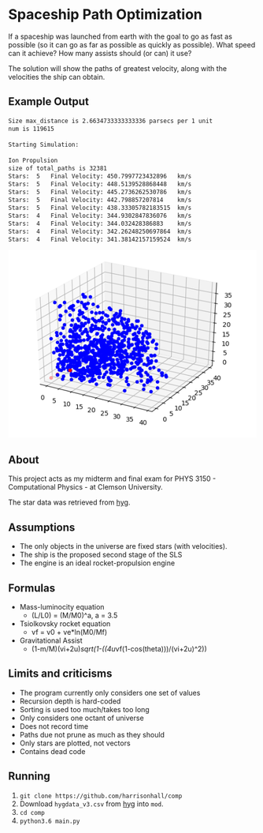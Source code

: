 # Spaceship Path Optimization
If a spaceship was launched from earth with the goal to go as fast as possible
(so it can go as far as possible as quickly as possible). What speed can it 
achieve? How many assists should (or can) it use?

The solution will show the paths of greatest velocity, along with the velocities 
the ship can obtain.


## Example Output
```
Size max_distance is 2.6634733333333336 parsecs per 1 unit
num is 119615

Starting Simulation:

Ion Propulsion
size of total_paths is 32381
Stars:	5	Final Velocity:	450.7997723432896	km/s
Stars:	5	Final Velocity:	448.5139528868448	km/s
Stars:	5	Final Velocity:	445.2736262530786	km/s
Stars:	5	Final Velocity:	442.798857207814	km/s
Stars:	5	Final Velocity:	438.33305782183515	km/s
Stars:	4	Final Velocity:	344.9302847836076	km/s
Stars:	4	Final Velocity:	344.032428386883	km/s
Stars:	4	Final Velocity:	342.26248250697864	km/s
Stars:	4	Final Velocity:	341.38142157159524	km/s
```
![path](pics/star_path.png)

## About
This project acts as my midterm and final exam for PHYS 3150 - Computational
Physics - at Clemson University. 

The star data was retrieved from [hyg](http://www.astronexus.com/hyg). 

## Assumptions
* The only objects in the universe are fixed stars (with velocities).
* The ship is the proposed second stage of the SLS
* The engine is an ideal rocket-propulsion engine

## Formulas
* Mass-luminocity equation
  * (L/L0) = (M/M0)^a, a = 3.5
* Tsiolkovsky rocket equation
  * vf = v0 + ve*ln(M0/Mf)
* Gravitational Assist
  * (1-m/M)(vi+2u)*sqrt(1-((4u*vf(1-cos(theta)))/(vi+2u)^2))

## Limits and criticisms
* The program currently only considers one set of values
* Recursion depth is hard-coded
* Sorting is used too much/takes too long
* Only considers one octant of universe
* Does not record time
* Paths due not prune as much as they should
* Only stars are plotted, not vectors
* Contains dead code

## Running
1. `git clone https://github.com/harrisonhall/comp`
2. Download `hygdata_v3.csv` from [hyg](http://www.astronexus.com/hyg)
into `mod`.
2. `cd comp`
3. `python3.6 main.py`
